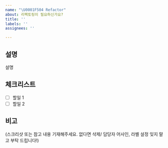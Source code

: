 ```yaml
---
name: "\U0001F504 Refactor"
about: 리팩토링이 필요하신가요?
title: ''
labels: ''
assignees: ''

---
```


## 설명
설명

## 체크리스트
- [ ] 할일 1
- [ ] 할일 2

## 비고
(스크리샷 또는 참고 내용 기재해주세요. 없다면 삭제/ 담당자 어사인, 라벨 설정 잊지 말고 부탁 드립니다!)
